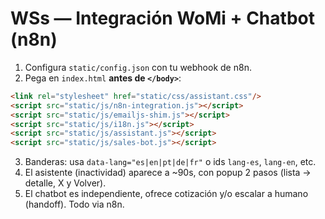 
# WSs — Integración WoMi + Chatbot (n8n)
1) Configura `static/config.json` con tu webhook de n8n.
2) Pega en `index.html` **antes de `</body>`**:
```html
<link rel="stylesheet" href="static/css/assistant.css"/>
<script src="static/js/n8n-integration.js"></script>
<script src="static/js/emailjs-shim.js"></script>
<script src="static/js/i18n.js"></script>
<script src="static/js/assistant.js"></script>
<script src="static/js/sales-bot.js"></script>
```
3) Banderas: usa `data-lang="es|en|pt|de|fr"` o ids `lang-es`, `lang-en`, etc.
4) El asistente (inactividad) aparece a ~90s, con popup 2 pasos (lista → detalle, X y Volver).
5) El chatbot es independiente, ofrece cotización y/o escalar a humano (handoff). Todo via n8n.
